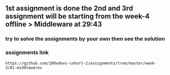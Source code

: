 ## 1st assignment is done the 2nd and 3rd assignment will be starting from the week-4 offline >  Middleware at 29:43 

### try to solve the assignments by your own then see the solution

### assignments link
```link
https://github.com/100xdevs-cohort-2/assignments/tree/master/week-3/01-middlewares
```